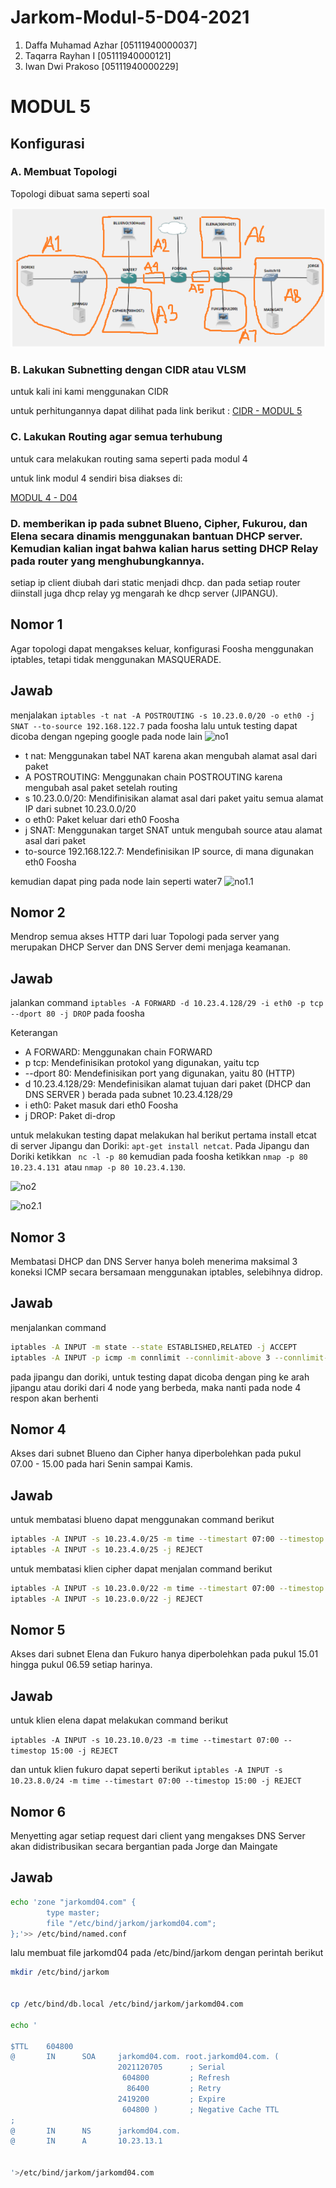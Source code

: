 # Jarkom-Modul-5-D04-2021

1. Daffa Muhamad Azhar [05111940000037]
2. Taqarra Rayhan I [05111940000121]
3. Iwan Dwi Prakoso [05111940000229]

# MODUL 5
## Konfigurasi
### A. Membuat Topologi

Topologi dibuat sama seperti soal

![topologi.PNG](https://github.com/iwandepe/Jarkom-Modul-5-D04-2021/blob/main/img/topologi.PNG)

### B. Lakukan Subnetting dengan CIDR atau VLSM
untuk kali ini kami menggunakan CIDR

untuk perhitungannya dapat dilihat pada link berikut :
[CIDR - MODUL 5](https://docs.google.com/spreadsheets/d/10G5YkF7jbdOyspjlx13iXkpxb9JRhdjOuVxj7IeMbXg/edit?usp=sharing)

### C. Lakukan Routing agar semua terhubung
untuk cara melakukan routing sama seperti pada modul 4

untuk link modul 4 sendiri bisa diakses di:

[MODUL 4 - D04](https://github.com/azhar416/Jarkom-Modul-4-D04-2021)

### D. memberikan ip pada subnet Blueno, Cipher, Fukurou, dan Elena secara dinamis menggunakan bantuan DHCP server. Kemudian kalian ingat bahwa kalian harus setting DHCP Relay pada router yang menghubungkannya.

setiap ip client diubah dari static menjadi dhcp. dan pada setiap router diinstall juga dhcp relay yg mengarah ke dhcp server (JIPANGU).

## Nomor 1 
Agar topologi dapat mengakses keluar, konfigurasi Foosha menggunakan iptables, tetapi tidak menggunakan MASQUERADE.

## Jawab
menjalakan `iptables -t nat -A POSTROUTING -s 10.23.0.0/20 -o eth0 -j SNAT --to-source 192.168.122.7` pada foosha lalu untuk testing dapat dicoba dengan ngeping google pada node lain
![no1](#)

- t nat: Menggunakan tabel NAT karena akan mengubah alamat asal dari paket
- A POSTROUTING: Menggunakan chain POSTROUTING karena mengubah asal paket setelah routing
- s 10.23.0.0/20: Mendifinisikan alamat asal dari paket yaitu semua alamat IP dari subnet 10.23.0.0/20
- o eth0: Paket keluar dari eth0 Foosha
- j SNAT: Menggunakan target SNAT untuk mengubah source atau alamat asal dari paket
- to-source 192.168.122.7: Mendefinisikan IP source, di mana digunakan eth0 Foosha 

kemudian dapat ping pada node lain seperti water7
![no1.1](#)



## Nomor 2
Mendrop semua akses HTTP dari luar Topologi pada server yang merupakan DHCP Server dan DNS Server demi menjaga keamanan.

## Jawab
jalankan command `iptables -A FORWARD -d 10.23.4.128/29 -i eth0 -p tcp --dport 80 -j DROP` pada foosha

Keterangan
- A FORWARD: Menggunakan chain FORWARD
- p tcp: Mendefinisikan protokol yang digunakan, yaitu tcp
- --dport 80: Mendefinisikan port yang digunakan, yaitu 80 (HTTP)
- d 10.23.4.128/29: Mendefinisikan alamat tujuan dari paket (DHCP dan DNS SERVER ) berada pada subnet 10.23.4.128/29
- i eth0: Paket masuk dari eth0 Foosha
- j DROP: Paket di-drop

untuk melakukan testing dapat melakukan hal  berikut
pertama install etcat di server Jipangu dan Doriki: `apt-get install netcat`. Pada Jipangu dan Doriki ketikkan ` nc -l -p 80`
kemudian pada foosha ketikkan `nmap -p 80 10.23.4.131 `atau `nmap -p 80 10.23.4.130`.

![no2](#)

![no2.1](#)


## Nomor 3
Membatasi DHCP dan DNS Server hanya boleh menerima maksimal 3 koneksi ICMP secara bersamaan menggunakan iptables, selebihnya didrop.

## Jawab
menjalankan  command 

```sh
iptables -A INPUT -m state --state ESTABLISHED,RELATED -j ACCEPT
iptables -A INPUT -p icmp -m connlimit --connlimit-above 3 --connlimit-mask 0 -j DROP
```


pada jipangu dan doriki, untuk testing dapat dicoba dengan ping ke arah jipangu atau doriki dari 4 node yang berbeda, maka nanti pada node 4 respon akan berhenti

## Nomor 4
Akses dari subnet Blueno dan Cipher hanya diperbolehkan pada pukul 07.00 - 15.00 pada hari Senin sampai Kamis.

## Jawab
untuk membatasi blueno dapat menggunakan command berikut

```sh
iptables -A INPUT -s 10.23.4.0/25 -m time --timestart 07:00 --timestop 15:00 --weekdays Mon,Tue,Wed,Thu -j ACCEPT
iptables -A INPUT -s 10.23.4.0/25 -j REJECT
```

untuk membatasi klien cipher dapat menjalan command berikut
```sh
iptables -A INPUT -s 10.23.0.0/22 -m time --timestart 07:00 --timestop 15:00 --weekdays Mon,Tue,Wed,Thu -j ACCEPT
iptables -A INPUT -s 10.23.0.0/22 -j REJECT
```


## Nomor 5
Akses dari subnet Elena dan Fukuro hanya diperbolehkan pada pukul 15.01 hingga pukul 06.59 setiap harinya.

## Jawab
untuk klien elena dapat melakukan command berikut 

`iptables -A INPUT -s 10.23.10.0/23 -m time --timestart 07:00 --timestop 15:00 -j REJECT`

dan untuk klien fukuro dapat seperti berikut 
`iptables -A INPUT -s 10.23.8.0/24 -m time --timestart 07:00 --timestop 15:00 -j REJECT`

## Nomor 6
Menyetting agar setiap request dari client yang mengakses DNS Server akan didistribusikan secara bergantian pada Jorge dan Maingate

## Jawab


```sh
echo 'zone "jarkomd04.com" {
        type master;
        file "/etc/bind/jarkom/jarkomd04.com";
};'>> /etc/bind/named.conf
```

lalu membuat file jarkomd04 pada /etc/bind/jarkom dengan perintah berikut

```sh
mkdir /etc/bind/jarkom


cp /etc/bind/db.local /etc/bind/jarkom/jarkomd04.com

echo '

$TTL    604800
@       IN      SOA     jarkomd04.com. root.jarkomd04.com. (
                        2021120705      ; Serial
                         604800         ; Refresh
                          86400         ; Retry
                        2419200         ; Expire
                         604800 )       ; Negative Cache TTL
;
@       IN      NS      jarkomd04.com.
@       IN      A       10.23.13.1


'>/etc/bind/jarkom/jarkomd04.com
```


